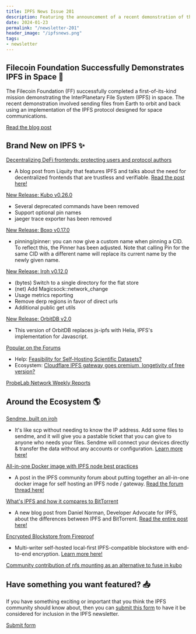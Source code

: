 ```yaml
---
title: IPFS News Issue 201
description: Featuring the announcement of a recent demonstration of the InterPlanetary File System (IPFS) in space!
date: 2024-01-23
permalink: "/newsletter-201"
header_image: "/ipfsnews.png"
tags:
- newsletter
---
```


## **Filecoin Foundation Successfully Demonstrates IPFS in Space 🔭**

The Filecoin Foundation (FF) successfully completed a first-of-its-kind mission demonstrating the InterPlanetary File System (IPFS) in space. The recent demonstration involved sending files from Earth to orbit and back using an implementation of the IPFS protocol designed for space communications.

<a href="https://fil.org/blog/filecoin-foundation-successfully-deploys-interplanetary-file-system-ipfs-in-space/" class="cta-button">Read the blog post</a>

## **Brand New on IPFS ✨**

[Decentralizing DeFi frontends: protecting users and protocol authors](https://www.liquity.org/blog/decentralizing-defi-frontends-protecting-users-and-protocol-authors)

- A blog post from Liquity that features IPFS and talks about the need for decentralized frontends that are trustless and verifiable. [Read the post here!](https://www.liquity.org/blog/decentralizing-defi-frontends-protecting-users-and-protocol-authors)

[New Release: Kubo v0.26.0](https://github.com/ipfs/kubo/releases/tag/v0.26.0)

- Several deprecated commands have been removed
- Support optional pin names
- jaeger trace exporter has been removed

[New Release: Boxo v0.17.0](https://github.com/ipfs/boxo/releases/tag/v0.17.0)

- pinning/pinner: you can now give a custom name when pinning a CID. To reflect this, the Pinner has been adjusted. Note that calling Pin for the same CID with a different name will replace its current name by the newly given name.

[New Release: Iroh v0.12.0](https://github.com/n0-computer/iroh/releases/tag/v0.12.0)

- (bytes) Switch to a single directory for the flat store
- (net) Add Magicsock::network_change
- Usage metrics reporting
- Remove derp regions in favor of direct urls
- Additional public get utils

[New Release: OrbitDB v2.0](https://www.npmjs.com/package/@orbitdb/core)

- This version of OrbitDB replaces js-ipfs with Helia, IPFS's implementation for Javascript.

[Popular on the Forums](https://discuss.ipfs.tech/top?period=monthly)

- Help: [Feasibility for Self-Hosting Scientific Datasets?](https://discuss.ipfs.tech/t/feasibility-for-self-hosting-scientific-datasets/17355)
- Ecosystem: [Cloudflare IPFS gateway goes premium, longetivity of free version?](https://discuss.ipfs.tech/t/cloudflare-ipfs-gateway-goes-premium-longetivity-of-free-version/17388)

[ProbeLab Network Weekly Reports](https://github.com/plprobelab/network-measurements/tree/master/reports/2023)

## **Around the Ecosystem 🌎**

[Sendme, built on iroh](https://iroh.computer/sendme)

- It's like scp without needing to know the IP address. Add some files to sendme, and it will give you a pastable ticket that you can give to anyone who needs your files. Sendme will connect your devices directly & transfer the data without any accounts or configuration. [Learn more here!](https://iroh.computer/sendme)

[All-in-one Docker image with IPFS node best practices](https://discuss.ipfs.tech/t/all-in-one-docker-image-with-ipfs-node-best-practices/17408)

- A post in the IPFS community forum about putting together an all-in-one docker image for self hosting an IPFS node / gateway. [Read the forum thread here!](https://discuss.ipfs.tech/t/all-in-one-docker-image-with-ipfs-node-best-practices/17408)

[What's IPFS and how it compares to BitTorrent](https://norman.life/posts/ipfs-bittorrent)

- A new blog post from Daniel Norman, Developer Advocate for IPFS, about the differences between IPFS and BitTorrent. [Read the entire post here!](https://norman.life/posts/ipfs-bittorrent)

[Encrypted Blockstore from Fireproof](https://www.npmjs.com/package/@fireproof/encrypted-blockstore)

- Multi-writer self-hosted local-first IPFS-compatible blockstore with end-to-end encryption. [Learn more here!](https://www.npmjs.com/package/@fireproof/encrypted-blockstore)

[Community contribution of nfs mounting as an alternative to fuse in kubo](https://www.youtube.com/watch?v=19FkIxTzavY)

## **Have something you want featured? 📥**

If you have something exciting or important that you think the IPFS community should know about, then you can [submit this form](https://airtable.com/appjqlMYucNiOYHl7/shrfPrKe112FW3ucv) to have it be considered for inclusion in the IPFS newsletter.

<a href="https://airtable.com/appjqlMYucNiOYHl7/shrfPrKe112FW3ucv" class="cta-button">Submit form</a>
